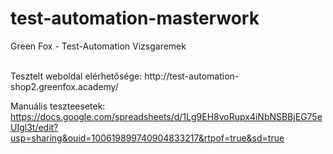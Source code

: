 # test-automation-masterwork
Green Fox - Test-Automation Vizsgaremek

<br />
Tesztelt weboldal elérhetősége: http://test-automation-shop2.greenfox.academy/ 
<br />

Manuális teszteesetek:
https://docs.google.com/spreadsheets/d/1Lg9EH8voRupx4iNbNSBBjEG75eUIgl3t/edit?usp=sharing&ouid=100619899740904833217&rtpof=true&sd=true
